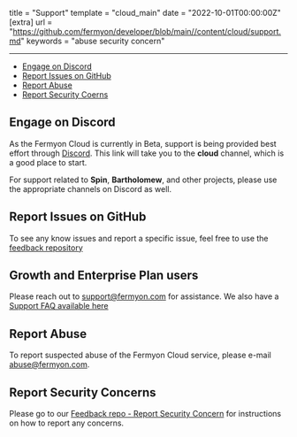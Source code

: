title = "Support"
template = "cloud_main"
date = "2022-10-01T00:00:00Z"
[extra]
url = "https://github.com/fermyon/developer/blob/main//content/cloud/support.md"
keywords = "abuse security concern"

---
- [Engage on Discord](#engage-on-discord)
- [Report Issues on GitHub](#report-issues-on-github)
- [Report Abuse](#report-abuse)
- [Report Security Coerns](#report-security-concerns)

## Engage on Discord

As the Fermyon Cloud is currently in Beta, support is being provided best effort through [Discord](https://discord.gg/P4Cx7xUbJu). This link will take you to the **cloud** channel, which is a good place to start.

For support related to **Spin**, **Bartholomew**, and other projects, please use the appropriate channels on Discord as well.

## Report Issues on GitHub

To see any know issues and report a specific issue, feel free to use the [feedback repository](https://github.com/fermyon/feedback)

## Growth and Enterprise Plan users

Please reach out to [support@fermyon.com](mailto:support@fermyon.com) for assistance. We also have a [Support FAQ available here](./pricing-and-billing.md#support)

## Report Abuse

To report suspected abuse of the Fermyon Cloud service, please e-mail abuse@fermyon.com. 

## Report Security Concerns

Please go to our [Feedback repo - Report Security Concern](https://github.com/fermyon/feedback/security/policy) for instructions on how to report any concerns.
